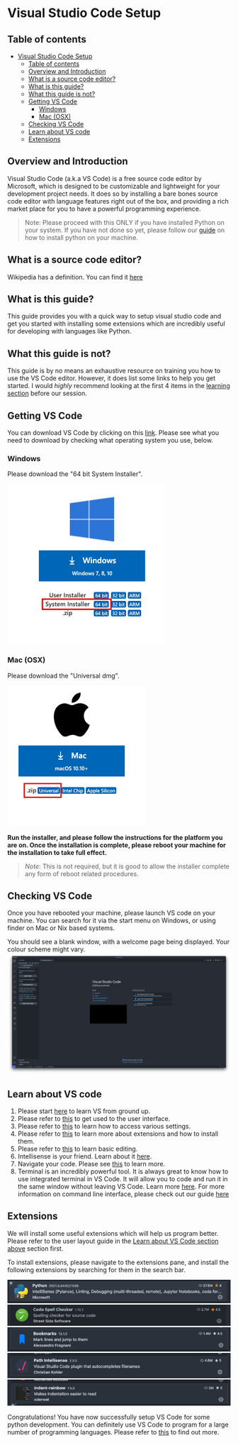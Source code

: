 # Visual Studio Code Setup

## Table of contents

- [Visual Studio Code Setup](#visual-studio-code-setup)
  - [Table of contents](#table-of-contents)
  - [Overview and Introduction](#overview-and-introduction)
  - [What is a source code editor?](#what-is-a-source-code-editor)
  - [What is this guide?](#what-is-this-guide)
  - [What this guide is not?](#what-this-guide-is-not)
  - [Getting VS Code](#getting-vs-code)
    - [Windows](#windows)
    - [Mac (OSX)](#mac-osx)
  - [Checking VS Code](#checking-vs-code)
  - [Learn about VS code](#learn-about-vs-code)
  - [Extensions](#extensions)

## Overview and Introduction

Visual Studio Code (a.k.a VS Code) is a free source code editor by Microsoft, which is designed to be customizable and lightweight for your development project needs. It does so by installing a bare bones source code editor with language features right out of the box, and providing a rich market place for you to have a powerful programming experience.

>Note: Please proceed with this ONLY if you have installed Python on your system. If you have not done so yet, please follow our [guide](python-setup.md) on how to install python on your machine.

## What is a source code editor?

Wikipedia has a definition. You can find it [here](https://en.wikipedia.org/wiki/Source-code_editor)

## What is this guide?

This guide provides you with a quick way to setup visual studio code and get you started with installing some extensions which are incredibly useful for developing with languages like Python.

## What this guide is not?

This guide is by no means an exhaustive resource on training you how to use the VS Code editor. However, it does list some links to help you get started.
I would _highly_ recommend looking at the first 4 items in the [learning section](#learn-about-vs-code) before our session.

## Getting VS Code

You can download VS Code by clicking on this [link](https://code.visualstudio.com/#alt-downloads). Please see what you need to download by checking what operating system you use, below.

### Windows

Please download the "64 bit System Installer".

![x](resources/windows-installation.png)

### Mac (OSX)

Please download the "Universal dmg".

![x](resources/mac-installation.png)

__Run the installer, and please follow the instructions for the platform you are on. Once the installation is complete, please reboot your machine for the installation to take full effect.__

>_Note_: This is not required, but it is good to allow the installer complete any form of reboot related procedures.

## Checking VS Code

Once you have rebooted your machine, please launch VS code on your machine. You can search for it via the start menu on Windows, or using finder on Mac or Nix based systems.

You should see a blank window, with a welcome page being displayed. Your colour scheme might vary.
![VS Code](resources/vs-code-start.png)

## Learn about VS code

1. Please start [here](https://code.visualstudio.com/docs/getstarted/introvideos) to learn VS from ground up.
2. Please refer to [this](https://code.visualstudio.com/docs/getstarted/userinterface) to get used to the user interface.
3. Please refer to [this](https://code.visualstudio.com/docs/getstarted/settings) to learn how to access various settings.
4. Please refer to [this](https://code.visualstudio.com/docs/editor/extension-marketplace) to learn more about extensions and how to install them.
5. Please refer to [this](https://code.visualstudio.com/docs/editor/codebasics) to learn basic editing.
6. Intellisense is your friend. Learn about it [here](https://code.visualstudio.com/docs/editor/intellisense).
7. Navigate your code. Please see [this](https://code.visualstudio.com/docs/editor/editingevolved) to learn more.
8. Terminal is an incredibly powerful tool. It is always great to know how to use integrated terminal in VS Code. It will allow you to code and run it in the same window without leaving VS Code. Learn more [here](https://code.visualstudio.com/docs/editor/integrated-terminal). For more information on command line interface, please check out our guide [here](../guides/command-line-interface.md)

## Extensions

We will install some useful extensions which will help us program better. Please refer to the user layout guide in the [Learn about VS Code section above](#learn-about-vs-code) section first.

To install extensions, please navigate to the extensions pane, and install the following extensions by searching for them in the search bar.

![Python](resources/python-ext.png)
![Code Spell Check](resources/code-spell-check-ext.png)
![Bookmarks manager](resources/bookmarks-ext.png)
![Path intellisense](resources/path-intellisense-ext.png)
![Indent Rainbow](resources/indent-rainbow-ext.png)

Congratulations! You have now successfully setup VS Code for some python development. You can definitely use VS Code to program for a large number of programming languages.
Please refer to [this](https://code.visualstudio.com/docs/languages/overview) to find out more.
